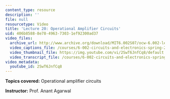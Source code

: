 ```yaml
---
content_type: resource
description: ''
file: null
resourcetype: Video
title: 'Lecture 20: Operational Amplifier Circuits'
uid: 406b8588-8e78-4963-7303-1ef92300ad37
video_files:
  archive_url: http://www.archive.org/download/MIT6.002S07/ocw-6.002-lec-mit-10250-20nov2003-220k.mp4
  video_captions_file: /courses/6-002-circuits-and-electronics-spring-2007/fc05b4e68048547faf57b9480e6eb79b_2SwT6JnfCq8.vtt
  video_thumbnail_file: https://img.youtube.com/vi/2SwT6JnfCq8/default.jpg
  video_transcript_file: /courses/6-002-circuits-and-electronics-spring-2007/65d1a318e9a97ce5e0d016d2b48a7efd_2SwT6JnfCq8.pdf
video_metadata:
  youtube_id: 2SwT6JnfCq8
---
```


**Topics covered:** Operational amplifier circuits

**Instructor:** Prof. Anant Agarwal
